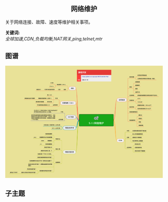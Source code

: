 <h2 align="center">网络维护</h2>
<p>
关于网络连接、故障、速度等维护相关事项。
</p>

**关键词:**<br/> 
*全球加速,CDN,负载均衡,NAT网关,ping,telnet,mtr*

## 图谱
![图片加载中...](../exports/5.1.1.网络维护.png?raw=true)

## 子主题
